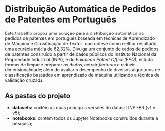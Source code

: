 # Distribuição Automática de Pedidos de Patentes em Português

Este trabalho propôs uma solução para a distribuição automática de pedidos de patentes em português baseada em técnicas de Aprendizado de Máquina e Classificação de Textos, que obteve como melhor resultado uma acurácia média de 62,32%.
Divulga um conjunto de dados de pedidos de patentes construído a partir de dados públicos do Instituto Nacional da Propriedade Industrial (INPI), e do _European Patent Office (EPO)_, estuda formas de limpar e preparar os dados, extrair _features_ e reduzir dimensionalidade; além de avaliar o desempenho de diversos algoritmos de classificação baseados em aprendizado de máquina utilizando a técnica de validação cruzada.

## As pastas do projeto

-   **datasets:** contém as duas principais versões do dataset INPI-BR (v1 e v5);
-   **notebooks:** contém todos os Jupyter Notebooks construídos durante a pesquisa;
